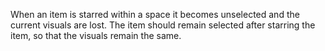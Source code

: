 When an item is starred within a space it becomes unselected and the current visuals are lost. The item should remain selected after starring the item, so that the visuals remain the same.
